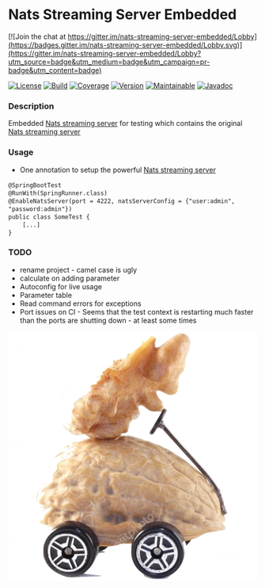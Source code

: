 # Nats Streaming Server Embedded

[![Join the chat at https://gitter.im/nats-streaming-server-embedded/Lobby](https://badges.gitter.im/nats-streaming-server-embedded/Lobby.svg)](https://gitter.im/nats-streaming-server-embedded/Lobby?utm_source=badge&utm_medium=badge&utm_campaign=pr-badge&utm_content=badge)

[![License][License-Image]][License-Url]
[![Build][Build-Status-Image]][Build-Status-Url] 
[![Coverage][Coverage-image]][Coverage-Url] 
[![Version][Version-image]][Version-Url] 
[![Maintainable][Maintainable-image]][Maintainable-Url] 
[![Javadoc][javadoc-image]][javadoc-Url]

### Description
Embedded [Nats streaming server](https://github.com/nats-io/nats-streaming-server) for testing which contains the original [Nats streaming server](https://github.com/nats-io/nats-streaming-server) 

### Usage
* One annotation to setup the powerful [Nats streaming server](https://github.com/nats-io/nats-streaming-server)
```
@SpringBootTest
@RunWith(SpringRunner.class)
@EnableNatsServer(port = 4222, natsServerConfig = {"user:admin", "password:admin"})
public class SomeTest {
    [...]
}
```

### TODO
* rename project - camel case is ugly
* calculate on adding parameter
* Autoconfig for live usage
* Parameter table
* Read command errors for exceptions
* Port issues on CI - Seems that the test context is restarting much faster than the ports are shutting down - at least some times

![nats-streaming-server-embedded](src/test/resources/banner.png "nats-streaming-server-embedded")

[License-Url]: https://www.apache.org/licenses/LICENSE-2.0
[License-Image]: https://img.shields.io/badge/License-Apache2-blue.svg
[github-release]: https://github.com/YunaBraska/nats-streaming-server-embedded
[Build-Status-Url]: https://travis-ci.org/YunaBraska/nats-streaming-server-embedded
[Build-Status-Image]: https://travis-ci.org/YunaBraska/nats-streaming-server-embedded.svg?branch=master
[Coverage-Url]: https://codecov.io/gh/YunaBraska/nats-streaming-server-embedded?branch=master
[Coverage-image]: https://codecov.io/gh/YunaBraska/nats-streaming-server-embedded/branch/master/graphs/badge.svg
[Version-url]: https://github.com/YunaBraska/nats-streaming-server-embedded
[Version-image]: https://badge.fury.io/gh/YunaBraska%2Fnats-streaming-server-embedded.svg
[Maintainable-Url]: https://codeclimate.com/github/YunaBraska/nats-streaming-server-embedded
[Maintainable-image]: https://codeclimate.com/github/YunaBraska/nats-streaming-server-embedded.svg
[Javadoc-url]: https://github.com/YunaBraska/nats-streaming-server-embedded
[Javadoc-image]: http://javadoc.io/badge/github/YunaBraska/nats-streaming-server-embedded.svg
